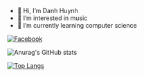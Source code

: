 - 👋 Hi, I’m Danh Huynh
- 👀 I’m interested in music
- 🌱 I’m currently learning computer science

[<img href="https://www.facebook.com/danh250/" alt="Facebook" src="https://img.shields.io/badge/Facebook-%231877F2.svg?style=for-the-badge&logo=Facebook&logoColor=white"/>](https://www.facebook.com/danh250/)

![Anurag's GitHub stats](https://github-readme-stats.vercel.app/api?username=danhhuynh25029&show_icons=true&include_all_commits=true)

[![Top Langs](https://github-readme-stats.vercel.app/api/top-langs/?username=danhhuynh25029&layout=compact)](https://github.com/anuraghazra/github-readme-stats)
<!---
danhhuynh25029/danhhuynh25029 is a ✨ special ✨ repository because its `README.md` (this file) appears on your GitHub profile.
You can click the Preview link to take a look at your changes.
--->
